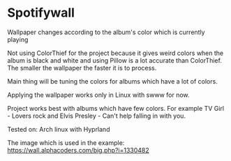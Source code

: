 # Spotifywall
Wallpaper changes according to the album's color which is currently playing

Not using ColorThief for the project because it gives weird colors when the album is black and white and using Pillow is a lot accurate than ColorThief. The smaller the wallpaper the faster it is to process.

Main thing will be tuning the colors for albums which have a lot of colors.

Applying the wallpaper works only in Linux with swww for now. 

Project works best with albums which have few colors. For example TV Girl - Lovers rock and Elvis Presley - Can't help falling in with you.

Tested on:
Arch linux with Hyprland

The image which is used in the example: https://wall.alphacoders.com/big.php?i=1330482
